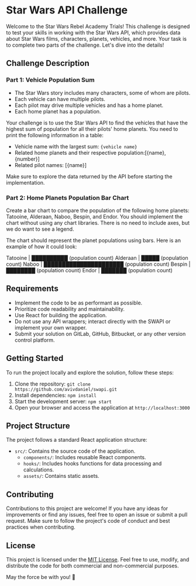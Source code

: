 # Star Wars API Challenge

Welcome to the Star Wars Rebel Academy Trials! This challenge is designed to test your skills in working with the Star Wars API, which provides data about Star Wars films, characters, planets, vehicles, and more. Your task is to complete two parts of the challenge. Let's dive into the details!

## Challenge Description

### Part 1: Vehicle Population Sum

- The Star Wars story includes many characters, some of whom are pilots.
- Each vehicle can have multiple pilots.
- Each pilot may drive multiple vehicles and has a home planet.
- Each home planet has a population.

Your challenge is to use the Star Wars API to find the vehicles that have the highest sum of population for all their pilots' home planets. You need to print the following information in a table:

- Vehicle name with the largest sum: `{vehicle name}`
- Related home planets and their respective population:[{name}, {number}]
- Related pilot names: [{name}]


Make sure to explore the data returned by the API before starting the implementation.

### Part 2: Home Planets Population Bar Chart

Create a bar chart to compare the population of the following home planets: Tatooine, Alderaan, Naboo, Bespin, and Endor. You should implement the chart without using any chart libraries. There is no need to include axes, but we do want to see a legend.

The chart should represent the planet populations using bars. Here is an example of how it could look:

Tatooine | ██████████ (population count)
Alderaan | █████ (population count)
Naboo    | ██████████████████████ (population count)
Bespin   | ████████ (population count)
Endor    | ███████ (population count)


## Requirements

- Implement the code to be as performant as possible.
- Prioritize code readability and maintainability.
- Use React for building the application.
- Do not use any API wrappers; interact directly with the SWAPI or implement your own wrapper.
- Submit your solution on GitLab, GitHub, Bitbucket, or any other version control platform.

## Getting Started

To run the project locally and explore the solution, follow these steps:

1. Clone the repository: `git clone https://github.com/avivdaniel/swapi.git`
2. Install dependencies: `npm install`
3. Start the development server: `npm start`
4. Open your browser and access the application at `http://localhost:3000`

## Project Structure

The project follows a standard React application structure:

- `src/`: Contains the source code of the application.
  - `components/`: Includes reusable React components.
  - `hooks/`: Includes hooks functions for data processing and calculations.
  - `assets/`: Contains static assets.

## Contributing

Contributions to this project are welcome! If you have any ideas for improvements or find any issues, feel free to open an issue or submit a pull request. Make sure to follow the project's code of conduct and best practices when contributing.

## License

This project is licensed under the [MIT License](https://opensource.org/licenses/MIT). Feel free to use, modify, and distribute the code for both commercial and non-commercial purposes.

May the force be with you! 🌟

